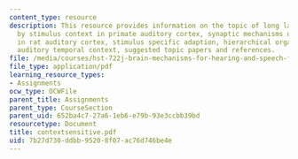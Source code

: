 ```yaml
---
content_type: resource
description: This resource provides information on the topic of long lasting modulation
  by stimulus context in primate auditory cortex, synaptic mechanisms of forward suppression
  in rat auditory cortex, stimulus specific adaption, hierarchical organization of
  auditory temporal context, suggested topic papers and references.
file: /media/courses/hst-722j-brain-mechanisms-for-hearing-and-speech-fall-2005/7b27d730ddbb95208f07ac76d746be4e_contextsensitive.pdf
file_type: application/pdf
learning_resource_types:
- Assignments
ocw_type: OCWFile
parent_title: Assignments
parent_type: CourseSection
parent_uid: 652ba4c7-27a6-1eb6-e79b-93e3ccbb39bd
resourcetype: Document
title: contextsensitive.pdf
uid: 7b27d730-ddbb-9520-8f07-ac76d746be4e
---
```

